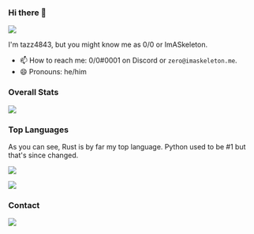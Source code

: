 ### Hi there 👋

![](https://komarev.com/ghpvc/?username=tazz4843&style=flat-square)

I'm tazz4843, but you might know me as 0/0 or ImASkeleton.

- 📫 How to reach me: 0/0#0001 on Discord or `zero@imaskeleton.me`.
- 😄 Pronouns: he/him

### Overall Stats
![](https://github-readme-stats.vercel.app/api?username=tazz4843&count_private=true)

### Top Languages
As you can see, Rust is by far my top language. Python used to be #1 but that's since changed.

![](https://github-readme-stats.vercel.app/api/top-langs?username=tazz4843&langs_count=10)

![](https://github-readme-stats.vercel.app/api/wakatime?username=tazz4843&compact=true)

### Contact
[![](https://img.shields.io/discord/675390855716274216?color=7289da&label=discord%20chat&logo=discord&logoColor=7289da&style=flat-square)](https://url.imaskeleton.me/discord)
